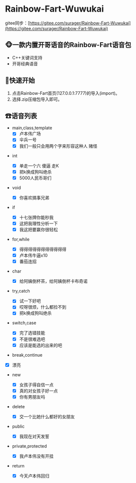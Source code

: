 # Rainbow-Fart-Wuwukai

gitee同步：[https://gitee.com/surager/Rainbow-Fart-Wuwukai](https://gitee.com/surager/Rainbow-Fart-Wuwukai)

## **🐵一款内置开哥语音的Rainbow-Fart语音包**

- C++关键词支持
- 开哥经典语音

## 🎈快速开始

1. 点击Rainbow-Fart首页(127.0.0.1:7777)的导入(import)。
2. 选择.zip压缩包导入即可。

## ☎语音列表

- main,class,template
     - [x] 卢本伟广场
     - [x] 伞兵一号
     - [x] 我们一般只会用两个字来形容这种人 赌怪
* int
  - [x] 单走一个六 傻逼 走K
  - [x] 把k换成狗叫绝杀
  - [x] 5000人民币哥们
* void
  
  - [x] 你喜欢搞事兄弟
* if
  - [x] 十七张牌你能秒我
  - [x] 这把我理性分析一下
  - [x] 我这把要赢你很轻松
* for,while
  - [x] 得得得得得得得得得得得
  - [x] 卢本伟牛逼x10
  - [x] 番茄连招
* char
  
  - [x] 给阿姨倒杯茶，给阿姨倒杯卡布奇诺
* try,catch
  - [x] 试一下好吧
  - [x] 哎呀很烦，什么都捡不到
  - [x] 把k换成狗叫绝杀
* switch,case
  - [x] 完了选错技能
  - [x] 不是很难选吧
  - [x] 应该是能选的出来的吧

* break,continue
  
- [x] 漂亮
  
* new
  - [x] 女孩子得自信一点
  - [x] 真的对女孩子好一点
  - [x] 你有男朋友吗

* delete
  
  - [x] 交一个比她什么都好的女朋友
* public
  
  - [x] 我现在对天发誓
* private,protected
  
  - [x] 我卢本伟没有开挂
* return
  
  - [x] 今天卢本伟回归
  
  